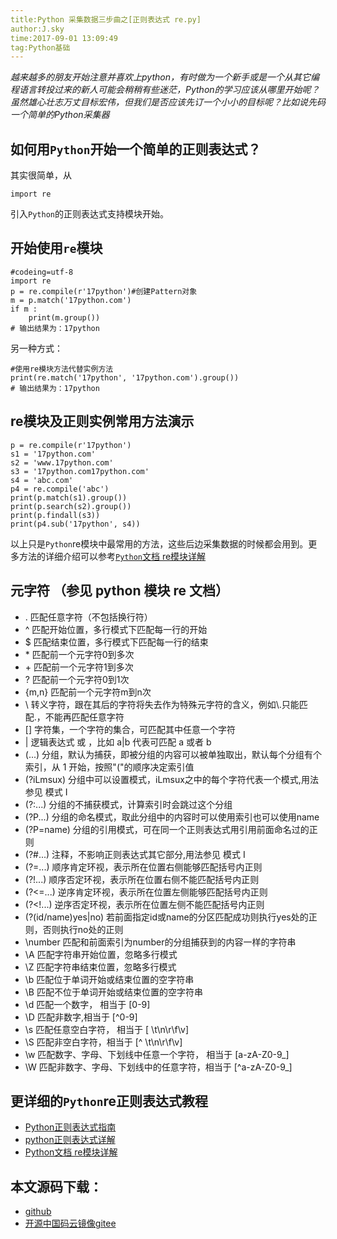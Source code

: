 ```yaml
---
title:Python 采集数据三步曲之[正则表达式 re.py]
author:J.sky
time:2017-09-01 13:09:49
tag:Python基础
---
```


_越来越多的朋友开始注意并喜欢上python，有时做为一个新手或是一个从其它编程语言转投过来的新人可能会稍稍有些迷茫，Python的学习应该从哪里开始呢？虽然雄心壮志万丈目标宏伟，但我们是否应该先订一个小小的目标呢？比如说先码一个简单的Python采集器_

## 如何用`Python`开始一个简单的正则表达式？

其实很简单，从

    import re

引入`Python`的正则表达式支持模块开始。

## 开始使用`re`模块

<pre><code class="python">#codeing=utf-8
import re
p = re.compile(r'17python')#创建Pattern对象
m = p.match('17python.com')
if m :
    print(m.group())
# 输出结果为：17python
</code></pre>

另一种方式：

<pre><code class="python">#使用re模块方法代替实例方法
print(re.match('17python', '17python.com').group())
# 输出结果为：17python
</code></pre>

## re模块及正则实例常用方法演示

<pre><code class="python">p = re.compile(r'17python')
s1 = '17python.com'
s2 = 'www.17python.com'
s3 = '17python.com17python.com'
s4 = 'abc.com'
p4 = re.compile('abc')
print(p.match(s1).group())
print(p.search(s2).group())
print(p.findall(s3))
print(p4.sub('17python', s4))
</code></pre>

以上只是`Python`re模块中最常用的方法，这些后边采集数据的时候都会用到。更多方法的详细介绍可以参考[`Python`文档 re模块详解](http://python.usyiyi.cn/translate/python_352/library/re.html#module-re)

## 元字符 （参见 python 模块 re 文档）

* .                    匹配任意字符（不包括换行符）
* ^                    匹配开始位置，多行模式下匹配每一行的开始
* $                    匹配结束位置，多行模式下匹配每一行的结束
* \*                    匹配前一个元字符0到多次
* \+                    匹配前一个元字符1到多次
* ?                    匹配前一个元字符0到1次
* {m,n}                匹配前一个元字符m到n次
* \\                   转义字符，跟在其后的字符将失去作为特殊元字符的含义，例如\\.只能匹配.，不能再匹配任意字符
* []                   字符集，一个字符的集合，可匹配其中任意一个字符
* |                    逻辑表达式 或 ，比如 a|b 代表可匹配 a 或者 b
* (...)                分组，默认为捕获，即被分组的内容可以被单独取出，默认每个分组有个索引，从 1 开始，按照"("的顺序决定索引值
* (?iLmsux)            分组中可以设置模式，iLmsux之中的每个字符代表一个模式,用法参见 模式 I
* (?:...)              分组的不捕获模式，计算索引时会跳过这个分组
* (?P<name>...)        分组的命名模式，取此分组中的内容时可以使用索引也可以使用name
* (?P=name)            分组的引用模式，可在同一个正则表达式用引用前面命名过的正则
* (?#...)              注释，不影响正则表达式其它部分,用法参见 模式 I
* (?=...)              顺序肯定环视，表示所在位置右侧能够匹配括号内正则
* (?!...)              顺序否定环视，表示所在位置右侧不能匹配括号内正则
* (?<=...)             逆序肯定环视，表示所在位置左侧能够匹配括号内正则
* (?<!...)             逆序否定环视，表示所在位置左侧不能匹配括号内正则
* (?(id/name)yes|no)   若前面指定id或name的分区匹配成功则执行yes处的正则，否则执行no处的正则
* \number              匹配和前面索引为number的分组捕获到的内容一样的字符串
* \A                   匹配字符串开始位置，忽略多行模式
* \Z                   匹配字符串结束位置，忽略多行模式
* \b                   匹配位于单词开始或结束位置的空字符串
* \B                   匹配不位于单词开始或结束位置的空字符串
* \d                   匹配一个数字， 相当于 [0-9]
* \D                   匹配非数字,相当于 [^0-9]
* \s                   匹配任意空白字符， 相当于 [ \t\n\r\f\v]
* \S                   匹配非空白字符，相当于 [^ \t\n\r\f\v]
* \w                   匹配数字、字母、下划线中任意一个字符， 相当于 [a-zA-Z0-9_]
* \W                   匹配非数字、字母、下划线中的任意字符，相当于 [^a-zA-Z0-9_]

## 更详细的`Python`re正则表达式教程

+ [Python正则表达式指南](http://www.cnblogs.com/huxi/archive/2010/07/04/1771073.html)
+ [python正则表达式详解](http://www.cnblogs.com/dyfblog/p/5880728.html)
+ [Python文档 re模块详解](http://python.usyiyi.cn/translate/python_352/library/re.html#module-re)

## 本文源码下载：

+ [github](https://github.com/bosichong/17python.com/tree/master/re)
+ [开源中国码云镜像gitee](https://gitee.com/J_Sky/17python.com/tree/master/re)